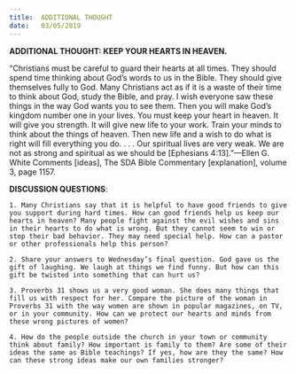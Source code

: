 ```yaml
---
title:  ADDITIONAL THOUGHT
date:   03/05/2019
---
```


**ADDITIONAL THOUGHT: KEEP YOUR HEARTS IN HEAVEN.**

“Christians must be careful to guard their hearts at all times. They should spend time thinking about God’s words to us in the Bible. They should give themselves fully to God. Many Christians act as if it is a waste of their time to think about God, study the Bible, and pray. I wish everyone saw these things in the way God wants you to see them. Then you will make God’s kingdom number one in your lives. You must keep your heart in heaven. It will give you strength. It will give new life to your work. Train your minds to think about the things of heaven. Then new life and a wish to do what is right will fill everything you do. . . . Our spiritual lives are very weak. We are not as strong and spiritual as we should be [Ephesians 4:13].”—Ellen G. White Comments [ideas], The SDA Bible Commentary [explanation], volume 3, page 1157.

**DISCUSSION QUESTIONS**:

`1. Many Christians say that it is helpful to have good friends to give you support during hard times. How can good friends help us keep our hearts in heaven? Many people fight against the evil wishes and sins in their hearts to do what is wrong. But they cannot seem to win or stop their bad behavior. They may need special help. How can a pastor or other professionals help this person?`

`2. Share your answers to Wednesday’s final question. God gave us the gift of laughing. We laugh at things we find funny. But how can this gift be twisted into something that can hurt us?`

`3. Proverbs 31 shows us a very good woman. She does many things that fill us with respect for her. Compare the picture of the woman in Proverbs 31 with the way women are shown in popular magazines, on TV, or in your community. How can we protect our hearts and minds from these wrong pictures of women?`

`4. How do the people outside the church in your town or community think about family? How important is family to them? Are some of their ideas the same as Bible teachings? If yes, how are they the same? How can these strong ideas make our own families stronger?`